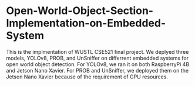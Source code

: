 # Open-World-Object-Section-Implementation-on-Embedded-System

This is the implmentation of WUSTL CSE521 final project. We deplyed three models, YOLOv8, PROB, and UnSniffer on differrent embedded systems for open world object detection. For YOLOv8, we ran it on both RaspberryPi 4B and Jetson Nano Xavier. For PROB and UnSniffer, we deployed them on the Jetson Nano Xavier because of the requirement of GPU resources.
